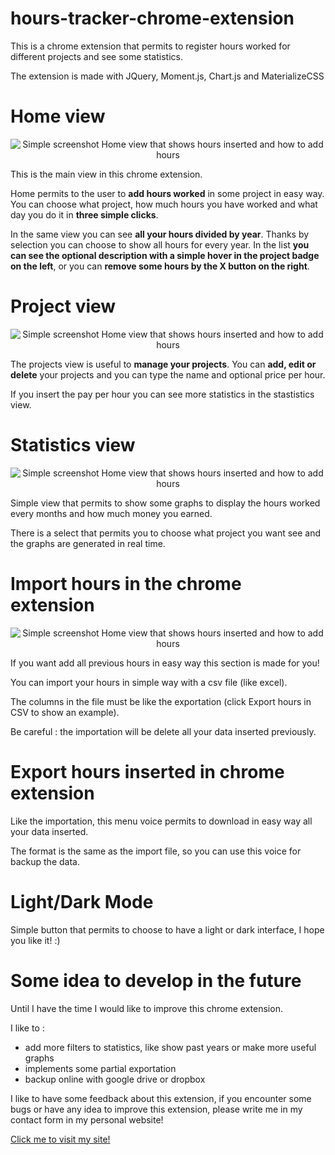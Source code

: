 # hours-tracker-chrome-extension
This is a chrome extension that permits to register hours worked for different projects and see some statistics.

The extension is made with JQuery, Moment.js, Chart.js and MaterializeCSS 

# Home view
<div style="text-align:center;">

![Simple screenshot Home view that shows hours inserted and how to add hours](/images/home.jpg "Home screenshot")

</div>

This is the main view in this chrome extension.

Home permits to the user to **add hours worked** in some project in easy way.
You can choose what project, how much hours you have worked and what day you do it in **three simple clicks**.

In the same view you can see **all your hours divided by year**. Thanks by selection you can choose to show all hours for every year.
In the list **you can see the optional description with a simple hover in the project badge on the left**, or you can **remove some hours by the X button on the right**.

# Project view
<div style="text-align:center;">

![Simple screenshot Home view that shows hours inserted and how to add hours](/images/projects.jpg "Home screenshot")

</div>

The projects view is useful to **manage your projects**.
You can **add, edit or delete** your projects and you can type the name and optional price per hour.

If you insert the pay per hour you can see more statistics in the stastistics view.

# Statistics view
<div style="text-align:center;">

![Simple screenshot Home view that shows hours inserted and how to add hours](/images/statistics.jpg "Home screenshot")

</div>

Simple view that permits to show some graphs to display the hours worked every months and how much money you earned.

There is a select that permits you to choose what project you want see and the graphs are generated in real time.

# Import hours in the chrome extension
<div style="text-align:center;">

![Simple screenshot Home view that shows hours inserted and how to add hours](/images/import.jpg "Home screenshot")

</div>

If you want add all previous hours in easy way this section is made for you!

You can import your hours in simple way with a csv file (like excel).

The columns in the file must be like the exportation (click Export hours in CSV to show an example).

Be careful : the importation will be delete all your data inserted previously.

# Export hours inserted in chrome extension

Like the importation, this menu voice permits to download in easy way all your data inserted.

The format is the same as the import file, so you can use this voice for backup the data.

# Light/Dark Mode 
Simple button that permits to choose to have a light or dark interface, I hope you like it! :) 

# Some idea to develop in the future 
Until I have the time I would like to improve this chrome extension.

I like to : 
- add more filters to statistics, like show past years or make more useful graphs 
- implements some partial exportation 
- backup online with google drive or dropbox 

I like to have some feedback about this extension, if you encounter some bugs or have any idea to improve this extension, please write me in my contact form in my personal website!

[Click me to visit my site!](https://www.nks-developer.com/)